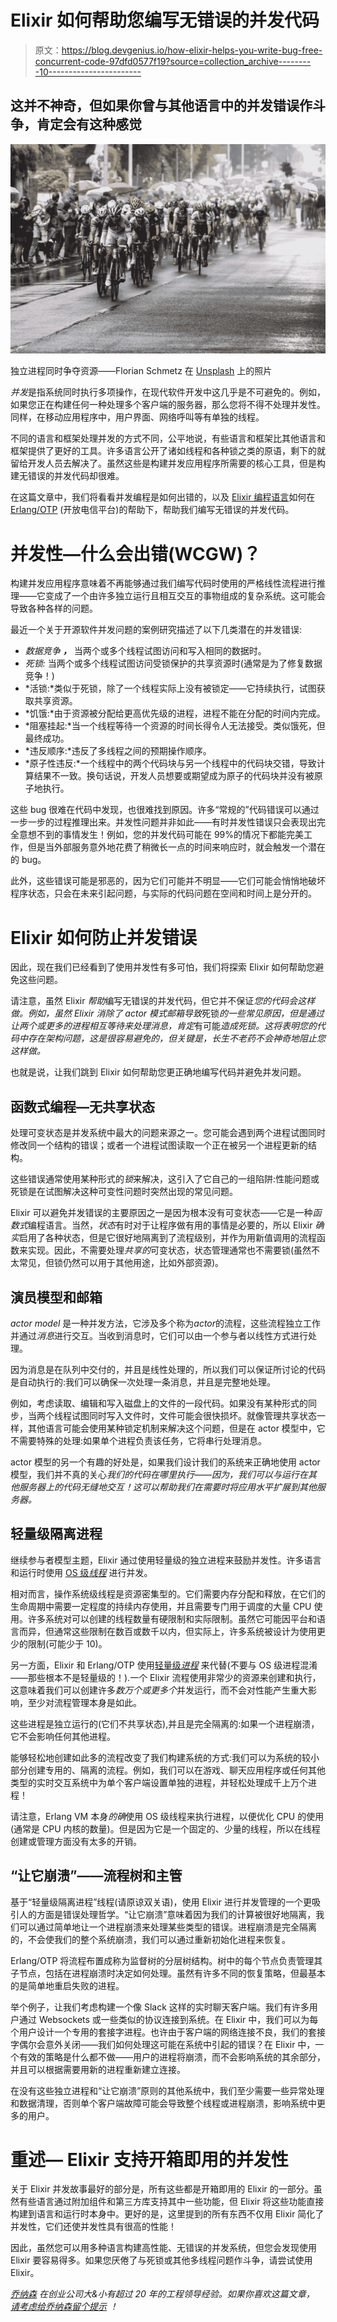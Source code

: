 # Elixir 如何帮助您编写无错误的并发代码

> 原文：<https://blog.devgenius.io/how-elixir-helps-you-write-bug-free-concurrent-code-97dfd0577f19?source=collection_archive---------10----------------------->

## 这并不神奇，但如果你曾与其他语言中的并发错误作斗争，肯定会有这种感觉

![](img/d0b5d8b7091a0af91112402edb5b40a0.png)

独立进程同时争夺资源——Florian Schmetz 在 [Unsplash](https://unsplash.com?utm_source=medium&utm_medium=referral) 上的照片

*并发*是指系统同时执行多项操作，在现代软件开发中这几乎是不可避免的。例如，如果您正在构建任何一种处理多个客户端的服务器，那么您将不得不处理并发性。同样，在移动应用程序中，用户界面、网络呼叫等有单独的线程。

不同的语言和框架处理并发的方式不同，公平地说，有些语言和框架比其他语言和框架提供了更好的工具。许多语言公开了诸如线程和各种锁之类的原语，剩下的就留给开发人员去解决了。虽然这些是构建并发应用程序所需要的核心工具，但是构建无错误的并发代码却很难。

在这篇文章中，我们将看看并发编程是如何出错的，以及 [Elixir 编程语言](http://elixir-lang.org)如何在 [Erlang/OTP](https://www.erlang.org) (开放电信平台)的帮助下，帮助我们编写无错误的并发代码。

# 并发性—什么会出错(WCGW)？

构建并发应用程序意味着不再能够通过我们编写代码时使用的严格线性流程进行推理——它变成了一个由许多独立运行且相互交互的事物组成的复杂系统。这可能会导致各种各样的问题。

最近一个关于开源软件并发问题的案例研究描述了以下几类潜在的并发错误:

*   *数据竞争* ***，*** 当两个或多个线程试图访问和写入相同的数据时。
*   *死锁:* 当两个或多个线程试图访问受锁保护的共享资源时(通常是为了修复数据竞争！)
*   *活锁:*类似于死锁，除了一个线程实际上没有被锁定——它持续执行，试图获取共享资源。
*   *饥饿:*由于资源被分配给更高优先级的进程，进程不能在分配的时间内完成。
*   *阻塞挂起:*当一个线程等待一个资源的时间长得令人无法接受。类似饿死，但最终成功。
*   *违反顺序:*违反了多线程之间的预期操作顺序。
*   *原子性违反:*一个线程中的两个代码块与另一个线程中的代码块交错，导致计算结果不一致。换句话说，开发人员想要或期望成为原子的代码块并没有被原子地执行。

这些 bug 很难在代码中发现，也很难找到原因。许多“常规的”代码错误可以通过一步一步的过程推理出来。并发性问题并非如此——有时并发性错误只会表现出完全意想不到的事情发生！例如，您的并发代码可能在 99%的情况下都能完美工作，但是当外部服务意外地花费了稍微长一点的时间来响应时，就会触发一个潜在的 bug。

此外，这些错误可能是邪恶的，因为它们可能并不明显——它们可能会悄悄地破坏程序状态，只会在未来引起问题，与实际的代码问题在空间和时间上是分开的。

# Elixir 如何防止并发错误

因此，现在我们已经看到了使用并发性有多可怕，我们将探索 Elixir 如何帮助您避免这些问题。

请注意，虽然 Elixir *帮助*编写无错误的并发代码，但它并不保证*您的代码会这样做。例如，虽然 Elixir 消除了 actor 模式邮箱导致*死锁*的一些常见原因，但是通过让两个或更多的进程相互等待来处理消息，肯定*有可能*造成死锁。这将表明您的代码中存在架构问题，这是很容易避免的，但关键是，长生不老药不会神奇地阻止您这样做。*

也就是说，让我们跳到 Elixir 如何帮助您更正确地编写代码并避免并发问题。

## 函数式编程—无共享状态

处理可变状态是并发系统中最大的问题来源之一。您可能会遇到两个进程试图同时修改同一个结构的错误；或者一个进程试图读取一个正在被另一个进程更新的结构。

这些错误通常使用某种形式的*锁*来解决，这引入了它自己的一组陷阱:性能问题或死锁是在试图解决这种可变性问题时突然出现的常见问题。

Elixir 可以避免并发错误的主要原因之一是因为根本没有可变状态——它是一种*函数式*编程语言。当然，*状态*有时对于让程序做有用的事情是必要的，所以 Elixir *确实*启用了各种状态，但是它很好地隔离到了流程级别，并作为用新值调用的流程函数来实现。因此，不需要处理*共享的*可变状态，状态管理通常也不需要锁(虽然不太常见，但锁仍然可以用于其他用途，比如外部资源)。

## 演员模型和邮箱

*actor model* 是一种并发方法，它涉及多个称为*actor*的流程，这些流程独立工作并通过*消息*进行交互。当收到消息时，它们可以由一个参与者以线性方式进行处理。

因为消息是在队列中交付的，并且是线性处理的，所以我们可以保证所讨论的代码是自动执行的:我们可以确保一次处理一条消息，并且是完整地处理。

例如，考虑读取、编辑和写入磁盘上的文件的一段代码。如果没有某种形式的同步，当两个线程试图同时写入文件时，文件可能会很快损坏。就像管理共享状态一样，其他语言可能会使用某种锁定机制来解决这个问题，但是在 actor 模型中，它不需要特殊的处理:如果单个进程负责该任务，它将串行处理消息。

actor 模型的另一个有趣的好处是，如果我们设计我们的系统来正确地使用 actor 模型，我们并不真的关心*我们的代码在哪里执行——因为，我们可以与运行在其他服务器上的代码无缝地交互！这可以帮助我们在需要时将应用水平扩展到其他服务器。*

## 轻量级隔离进程

继续参与者模型主题，Elixir 通过使用轻量级的独立进程来鼓励并发性。许多语言和运行时使用 [OS 级*线程*](https://en.wikipedia.org/wiki/Thread_(computing)) 进行并发。

相对而言，操作系统级线程是资源密集型的。它们需要内存分配和释放，在它们的生命周期中需要一定程度的持续内存使用，并且需要专门用于调度的大量 CPU 使用。许多系统对可以创建的线程数量有硬限制和实际限制。虽然它可能因平台和语言而异，但通常这些限制在数百或数千以内，但实际上，许多系统被设计为使用更少的限制(可能少于 10)。

另一方面，Elixir 和 Erlang/OTP 使用[轻量级*进程*](https://www.erlang.org/doc/reference_manual/processes.html) 来代替(不要与 OS 级进程混淆——那些根本不是轻量级的！).一个 Elixir 流程使用非常少的资源来创建和执行，这意味着我们可以创建许多*数万个或更多个*并发运行，而不会对性能产生重大影响，至少对流程管理本身是如此。

这些进程是独立运行的(它们不共享状态),并且是完全隔离的:如果一个进程崩溃，它不会影响任何其他进程。

能够轻松地创建如此多的流程改变了我们构建系统的方式:我们可以为系统的较小部分创建专用的、隔离的流程。例如，我们可以在游戏、聊天应用程序或任何其他类型的实时交互系统中为单个客户端设置单独的进程，并轻松处理成千上万个进程！

请注意，Erlang VM 本身*的确*使用 OS 级线程来执行进程，以便优化 CPU 的使用(通常是 CPU 内核的数量)。但是因为它是一个固定的、少量的线程，所以在线程创建或管理方面没有太多的开销。

## “让它崩溃”——流程树和主管

基于“轻量级隔离进程”线程(请原谅双关语)，使用 Elixir 进行并发管理的一个更吸引人的方面是错误处理哲学。“让它崩溃”意味着因为我们的计算被很好地隔离，我们可以通过简单地让一个进程崩溃来处理某些类型的错误。进程崩溃是完全隔离的，不会使我们的整个系统崩溃，我们可以通过重新初始化进程来恢复。

Erlang/OTP 将流程布置成称为监督树的分层树结构。树中的每个节点负责管理其子节点，包括在进程崩溃时决定如何处理。虽然有许多不同的恢复策略，但最基本的是简单地重启失败的进程。

举个例子，让我们考虑构建一个像 Slack 这样的实时聊天客户端。我们有许多用户通过 Websockets 或一些类似的协议连接到系统。在 Elixir 中，我们可以为每个用户设计一个专用的套接字进程。也许由于客户端的网络连接不良，我们的套接字偶尔会意外关闭——我们如何处理这可能在系统中引起的错误？在 Elixir 中，一个有效的策略是什么都不做——用户的进程将崩溃，而不会影响系统的其余部分，并且可以根据需要用新的进程重新建立连接。

在没有这些独立进程和“让它崩溃”原则的其他系统中，我们至少需要一些异常处理和数据清理，否则单个客户端故障可能会导致整个线程或进程崩溃，影响系统中更多的用户。

# 重述— Elixir 支持开箱即用的并发性

关于 Elixir 并发故事最好的部分是，所有这些都是开箱即用的 Elixir 的一部分。虽然有些语言通过附加组件和第三方库支持其中一些功能，但 Elixir 将这些功能直接构建到语言和运行时本身中。更好的是，这里提到的所有东西不仅用 Elixir 简化了并发性，它们还使并发性具有很高的性能！

因此，虽然您可以用多种语言构建高性能、无错误的并发系统，但您会发现使用 Elixir 要容易得多。如果您厌倦了与死锁或其他多线程问题作斗争，请尝试使用 Elixir。

[*乔纳森*](https://blog.devgenius.io/@jonnystartup) *在创业公司大&小有超过 20 年的工程领导经验。如果你喜欢这篇文章，* [*请考虑给乔纳森留个提示*](https://www.buymeacoffee.com/jonnystartup) *！*